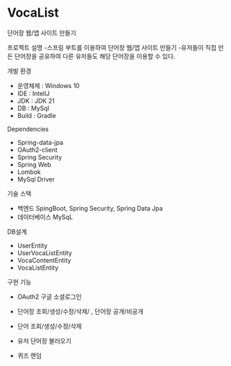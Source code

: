 # VocaList

단어장 웹/앱 사이트 만들기

프로젝트 설명
-스프링 부트를 이용하여 단어장 웹/앱 사이트 만들기
-유저들이 직접 만든 단어장을 공유하여 다른 유저들도 해당 단어장을 이용할 수 있다.

개발 환경
- 운영체제 : Windows 10
- IDE : IntellJ
- JDK : JDK 21
- DB : MySql
- Build : Gradle

Dependencies
- Spring-data-jpa
- OAuth2-client
- Spring Security
- Spring Web
- Lombok
- MySql Driver

기술 스택
- 백엔드
  SpingBoot, Spring Security, Spring Data Jpa
- 데이터베이스
  MySqL

 DB설계
 - UserEntity
 - UserVocaListEntity
 - VocaContentEntity
 - VocaListEntity

구현 기능
- OAuth2 구글 소셜로그인

- 단어장 조회/생성/수정/삭제/ , 단어장 공개/비공개
- 단어 조회/생성/수정/삭제
- 유저 단어장 불러오기
- 퀴즈 랜덤
